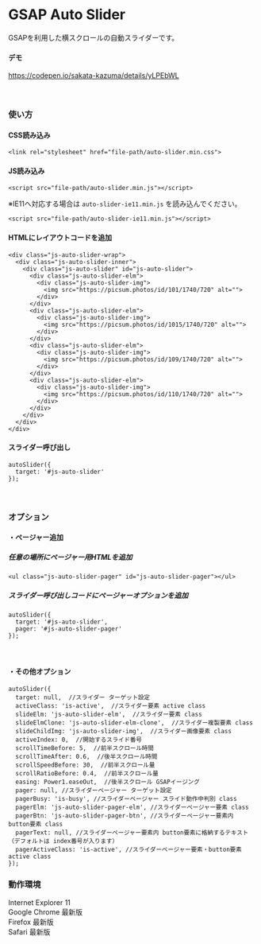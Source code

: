 # GSAP Auto Slider
GSAPを利用した横スクロールの自動スライダーです。

#### デモ
https://codepen.io/sakata-kazuma/details/yLPEbWL

　  

### 使い方
#### CSS読み込み
```
<link rel="stylesheet" href="file-path/auto-slider.min.css">
```
  

#### JS読み込み
```
<script src="file-path/auto-slider.min.js"></script>
```
※IE11へ対応する場合は `auto-slider-ie11.min.js` を読み込んでください。
```
<script src="file-path/auto-slider-ie11.min.js"></script>
```

#### HTMLにレイアウトコードを追加
```
<div class="js-auto-slider-wrap">
  <div class="js-auto-slider-inner">
    <div class="js-auto-slider" id="js-auto-slider">
      <div class="js-auto-slider-elm">
        <div class="js-auto-slider-img">
          <img src="https://picsum.photos/id/101/1740/720" alt="">
        </div>
      </div>
      <div class="js-auto-slider-elm">
        <div class="js-auto-slider-img">
          <img src="https://picsum.photos/id/1015/1740/720" alt="">
        </div>
      </div>
      <div class="js-auto-slider-elm">
        <div class="js-auto-slider-img">
          <img src="https://picsum.photos/id/109/1740/720" alt="">
        </div>
      </div>
      <div class="js-auto-slider-elm">
        <div class="js-auto-slider-img">
          <img src="https://picsum.photos/id/110/1740/720" alt="">
        </div>
      </div>
    </div>
  </div>
</div>
```

#### スライダー呼び出し
```
autoSlider({
  target: '#js-auto-slider'
});
```

　  


### オプション
#### ・ページャー追加
##### 任意の場所にページャー用HTMLを追加
```
<ul class="js-auto-slider-pager" id="js-auto-slider-pager"></ul>
```

##### スライダー呼び出しコードにページャーオプションを追加
```
autoSlider({
  target: '#js-auto-slider',
  pager: '#js-auto-slider-pager'
});
```

　  

#### ・その他オプション
```
autoSlider({
  target: null,  //スライダー ターゲット設定
  activeClass: 'is-active',  //スライダー要素 active class
  slideElm: 'js-auto-slider-elm',  //スライダー要素 class
  slideElmClone: 'js-auto-slider-elm-clone',  //スライダー複製要素 class
  slideChildImg: 'js-auto-slider-img',  //スライダー画像要素 class
  activeIndex: 0,  //開始するスライド番号
  scrollTimeBefore: 5,  //前半スクロール時間
  scrollTimeAfter: 0.6,  //後半スクロール時間
  scrollSpeedBefore: 30,  //前半スクロール量
  scrollRatioBefore: 0.4,  //前半スクロール量
  easing: Power1.easeOut,  //後半スクロール GSAPイージング
  pager: null, //スライダーページャー ターゲット設定
  pagerBusy: 'is-busy', //スライダーページャー スライド動作中判別 class
  pagerElm: 'js-auto-slider-pager-elm', //スライダーページャー要素 class
  pagerBtn: 'js-auto-slider-pager-btn', //スライダーページャー要素内 button要素 class
  pagerText: null, //スライダーページャー要素内 button要素に格納するテキスト（デフォルトは index番号が入ります）
  pagerActiveClass: 'is-active', //スライダーページャー要素・button要素 active class
});
```

### 動作環境
Internet Explorer 11  
Google Chrome 最新版  
Firefox 最新版  
Safari 最新版
